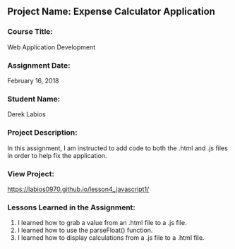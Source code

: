 ## Project Name:  Expense Calculator Application

### Course Title:
Web Application Development

### Assignment Date:  
February 16, 2018

### Student Name:  
Derek Labios

### Project Description:
In this assignment, I am instructed to add code to both the .html and .js files in order to help fix the application.

### View Project:
https://labios0970.github.io/lesson4_javascript1/

### Lessons Learned in the Assignment:
1. I learned how to grab a value from an .html file to a .js file.
2. I learned how to use the parseFloat() function.
3. I learned how to display calculations from a .js file to a .html file.



